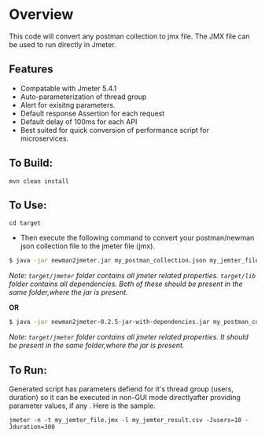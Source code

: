 # Overview

This code will convert any postman collection to jmx file. The JMX file can be used to run directly in Jmeter.

## Features
- Compatable with Jmeter 5.4.1
- Auto-parameterization of thread group
- Alert for exisitng parameters.
- Default response Assertion for each request
- Default delay of 100ms for each API
- Best suited for quick conversion of performance script for microservices.

## To Build:

```
mvn clean install
```

## To Use:

```
cd target
```
- Then execute the following command to convert your postman/newman json collection file to the jmeter file (jmx).
```sh
$ java -jar newman2jmeter.jar my_postman_collection.json my_jemter_file.jmx
```
*Note: `target/jmeter` folder contains all jmeter related properties. `target/lib` folder contains all dependencies.
Both of these should be present in the same folder,where the jar is present.*

**OR**
```sh
$ java -jar newman2jmeter-0.2.5-jar-with-dependencies.jar my_postman_collection.json my_jemter_file.jmx
```
*Note: `target/jmeter` folder contains all jmeter related properties. It should be present in the same folder,where the jar is present.*

## To Run:

Generated script has parameters defiend for it's thread group (users, duration) so it can be executed in non-GUI mode directlyafter providing parameter values, if any . Here is the sample.

```
jmeter -n -t my_jemter_file.jmx -l my_jemter_result.csv -Jusers=10 -Jduration=300
```
